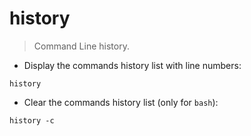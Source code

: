# history

> Command Line history.

- Display the commands history list with line numbers:

`history`

- Clear the commands history list (only for `bash`):

`history -c`
